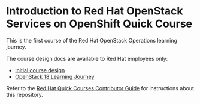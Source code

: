 # Introduction to Red Hat OpenStack Services on OpenShift Quick Course

This is the first course of the Red Hat OpenStack Operations learning journey.

The course design docs are available to Red Hat employees only:

* [Initial course design](https://github.com/RedHatQuickCourses/rhoso-intro.git)
* [OpenStack 18 Learning Journey](https://docs.google.com/presentation/d/1Zlyj21ZOp0wtMPqdS3P9auhDndaQ6_qs014q_0yPbo4/edit#slide=id.g29c770ffa7c_0_414)

Refer to the [Red Hat Quick Courses Contributor Guide](https://redhatquickcourses.github.io/welcome/1/guide/overview.html) for instructions about this repository.

